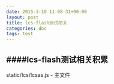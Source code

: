 ```yaml
---
date: 2015-3-10 11:08:31+00:00
layout: post
title: lcs-flash测试相关
categories: doc
tags: test
---
```


####lcs-flash测试相关积累
----------


 static/lcs/lcsas.js - 主文件
 